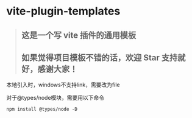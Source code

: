 # vite-plugin-templates
  > ## 这是一个写 vite 插件的通用模板
  >
  > ## 如果觉得项目模板不错的话，欢迎 Star 支持就好，感谢大家！


本地引入时，windows不支持link，需要改为file

对于@types/node模块，需要用以下命令
```
npm install @types/node -D
```